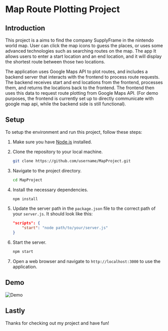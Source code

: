 # Map Route Plotting Project

## Introduction

This project is a aims to find the company SupplyFrame in the nintendo world map. User can click the map icons to guess the places, or uses some advanced technologies such as searching routes on the map. The app It allows users to enter a start location and an end location, and it will display the shortest route between those two locations.

The application uses Google Maps API to plot routes, and includes a backend server that interacts with the frontend to process route requests. The backend receives start and end locations from the frontend, processes them, and returns the locations back to the frontend. The frontend then uses this data to request route plotting from Google Maps API. (For demo purposes, the frontend is currently set up to directly communicate with google map api, while the backend side is still functional).

## Setup

To setup the environment and run this project, follow these steps:

1. Make sure you have [Node.js](https://nodejs.org/en/download/) installed.

2. Clone the repository to your local machine.

    ```bash
    git clone https://github.com/username/MapProject.git
    ```

3. Navigate to the project directory.

    ```bash
    cd MapProject
    ```

4. Install the necessary dependencies.

    ```bash
    npm install
    ```

5. Update the server path in the `package.json` file to the correct path of your `server.js`. It should look like this:

    ```json
    "scripts": {
        "start": "node path/to/your/server.js"
    }
    ```

6. Start the server.

    ```bash
    npm start
    ```

7. Open a web browser and navigate to `http://localhost:3000` to use the application.

## Demo

![Demo](demo/Animation.gif)

## Lastly 

Thanks for checking out my project and have fun!
